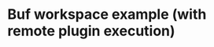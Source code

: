 # Buf workspace example (with remote plugin execution)



[workspace]: https://docs.buf.build/reference/workspaces
